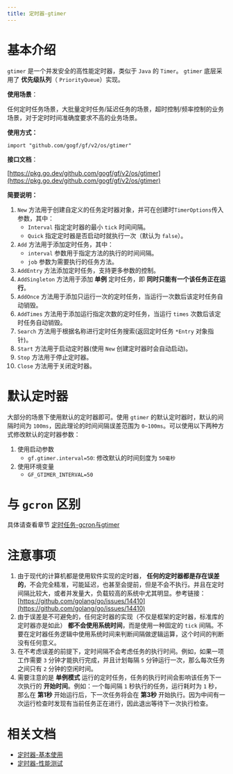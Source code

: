 ```yaml
---
title: 定时器-gtimer
---
```


# 基本介绍

`gtimer` 是一个并发安全的高性能定时器，类似于 `Java` 的 `Timer`。 `gtimer` 底层采用了 **优先级队列**（ `PriorityQueue`）实现。

**使用场景**：

任何定时任务场景，大批量定时任务/延迟任务的场景，超时控制/频率控制的业务场景，对于定时时间准确度要求不高的业务场景。

**使用方式：**

```
import "github.com/gogf/gf/v2/os/gtimer"
```

**接口文档**：

[https://pkg.go.dev/github.com/gogf/gf/v2/os/gtimer](https://pkg.go.dev/github.com/gogf/gf/v2/os/gtimer)

**简要说明：**

01. `New` 方法用于创建自定义的任务定时器对象，并可在创建时`TimerOptions`传入参数，其中：
    - `Interval` 指定定时器的最小 `tick` 时间间隔。
    - `Quick` 指定定时器是否启动时就执行一次（默认为 `false`）。
02. `Add` 方法用于添加定时任务，其中：
    - `interval` 参数用于指定方法的执行的时间间隔。
    - `job` 参数为需要执行的任务方法。
03. `AddEntry` 方法添加定时任务，支持更多参数的控制。
04. `AddSingleton` 方法用于添加 **单例** 定时任务，即 **同时只能有一个该任务正在运行**。
05. `AddOnce` 方法用于添加只运行一次的定时任务，当运行一次数后该定时任务自动销毁。
06. `AddTimes` 方法用于添加运行指定次数的定时任务，当运行 `times` 次数后该定时任务自动销毁。
07. `Search` 方法用于根据名称进行定时任务搜索(返回定时任务 `*Entry` 对象指针)。
08. `Start` 方法用于启动定时器(使用 `New` 创建定时器时会自动启动)。
09. `Stop` 方法用于停止定时器。
10. `Close` 方法用于关闭定时器。

# 默认定时器

大部分的场景下使用默认的定时器即可。使用 `gtimer` 的默认定时器时，默认的间隔时间为 `100ms`，因此理论的时间间隔误差范围为 `0~100ms`。可以使用以下两种方式修改默认的定时器参数：

1. 使用启动参数
   - `gf.gtimer.interval=50`: 修改默认的时间刻度为 `50毫秒`
2. 使用环境变量
   - `GF_GTIMER_INTERVAL=50`

# 与 `gcron` 区别

具体请查看章节 [定时任务-gcron与gtimer](/docs/组件列表/系统相关/定时任务-gcron/定时任务-gcron与gtimer)

# 注意事项

1. 由于现代的计算机都是使用软件实现的定时器， **任何的定时器都是存在误差的**，不会完全精准，可能延迟，也甚至会提前，但是不会不执行。并且在定时间隔比较大，或者并发量大，负载较高的系统中尤其明显。参考链接： [https://github.com/golang/go/issues/14410](https://github.com/golang/go/issues/14410)
2. 由于误差是不可避免的，任何定时器的实现（不仅是框架的定时器，标准库的定时器亦是如此） **都不会使用系统时间**，而是使用一种固定的 `tick` 间隔。不要在定时器任务逻辑中使用系统时间来判断间隔做逻辑运算，这个时间的判断没有任何意义。
3. 在不考虑误差的前提下，定时间隔不会考虑任务的执行时间。例如，如果一项工作需要 `3` 分钟才能执行完成，并且计划每隔 `5` 分钟运行一次，那么每次任务之间只有 `2` 分钟的空闲时间。
4. 需要注意的是 **单例模式** 运行的定时任务，任务的执行时间会影响该任务下一次执行的 **开始时间**。例如：一个每间隔 `1` 秒执行的任务，运行耗时为 `1` 秒，那么在 **第1秒** 开始运行后，下一次任务将会在 **第3秒** 开始执行。因为中间有一次运行检查时发现有当前任务正在进行，因此退出等待下一次执行检查。

# 相关文档

- [定时器-基本使用](/docs/组件列表/系统相关/定时器-gtimer/定时器-基本使用)
- [定时器-性能测试](/docs/组件列表/系统相关/定时器-gtimer/定时器-性能测试)